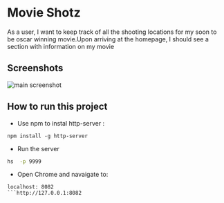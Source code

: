 
# Movie Shotz
As a user, I want to keep track of all the shooting locations for my soon to be oscar winning movie.Upon arriving at the homepage, I should see a section with information on my movie



## Screenshots
![main screenshot](images/AWrinkleinTime600x889.jpeg)

## How to run this project


* Use npm to instal http-server : 
``` 
npm install -g http-server

````
* Run the server

``` sh
hs  -p 9999
```
* Open Chrome and navaigate to: 
```
localhost: 8082
```http://127.0.0.1:8082
